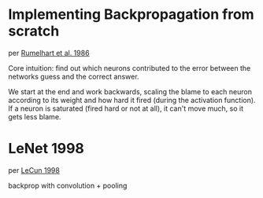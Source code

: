 # Implementing Backpropagation from scratch

per [Rumelhart et al. 1986](https://gwern.net/doc/ai/nn/1986-rumelhart-2.pdf)

Core intuition: find out which neurons contributed to the error between the networks guess and the correct answer.

We start at the end and work backwards, scaling the blame to each neuron according to its weight and how hard it fired (during the activation function). If a neuron is saturated (fired hard or not at all), it can't move much, so it gets less blame.

# LeNet 1998

per [LeCun 1998](http://vision.stanford.edu/cs598_spring07/papers/Lecun98.pdf)

backprop with convolution + pooling
